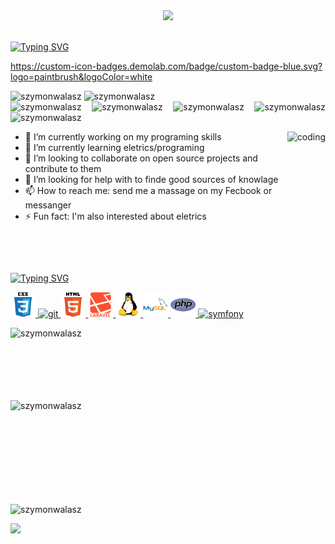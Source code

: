 <!--First photo for WoW!!! efect (I know it's actually make by wrong metchod)-->
<!--Work in progress-->

<!--Time to make this code better witch art-->

<div align="center"> <img src="https://media.tenor.com/UtSahOVYvDQAAAAC/banner-discord.gif"> </div>

<!--<div>  <img src="https://media.tenor.com/UtSahOVYvDQAAAAC/banner-discord.gif" > </div>
</center>
header-->
<br />

<!--first writing-->
 <a href="https://git.io/typing-svg"><img src="https://readme-typing-svg.demolab.com?font=Fira+Code&size=35&pause=1000&color=30F700&width=900&height=100&lines=~+Hello+there+make+yourself+comfortable" alt="Typing SVG" /></a>

<!--quest count-->
https://custom-icon-badges.demolab.com/badge/custom-badge-blue.svg?logo=paintbrush&logoColor=white

 <div align="justify">
 <a align="left"> <img src="https://custom-icon-badges.demolab.com/badge/custom-badge-blue.svg?logo=paintbrush&logoColor=white" alt="szymonwalasz" /> </a>
<a align="left"> <img src="https://komarev.com/ghpvc/?username=szymonwalasz&label=Profile%20views&color=29b40e&style=flat" alt="szymonwalasz" /> </a>
 <br />
<a align="left"> <img src="https://img.shields.io/badge/Fedora-294172?style=for-the-badge&logo=fedora&logoColor=white" alt="szymonwalasz" /> </a> 
<a align="left"> <img src="https://img.shields.io/badge/tor-%237E4798.svg?style=for-the-badge&logo=tor-project&logoColor=white" alt="szymonwalasz" /> </a>
<a align="left"> <img src="https://img.shields.io/badge/git-%23F05033.svg?style=for-the-badge&logo=git&logoColor=white" alt="szymonwalasz" /> </a>
<a align="left"> <img src="https://img.shields.io/badge/github-%23121011.svg?style=for-the-badge&logo=github&logoColor=white" alt="szymonwalasz" /> </a>
<a align="left"> <img src="https://img.shields.io/badge/Discord-%235865F2.svg?style=for-the-badge&logo=discord&logoColor=white" alt="szymonwalasz" /> </a> 
 </div>


<p align="left" <img src="https://github.com/ellerbrock/open-source-badges
" alt="szymonwalasz" /> </p>



<!--połączenie idzie z strony powinno iść z komputera-->
- 🔭 I’m currently working on my programing skills
  <img align="right" height="210" alt="coding" widht="150" src="https://media.tenor.com/5ry-200hErMAAAAd/hacker-hacker-man.gif">
- 🌱 I’m currently learning eletrics/programing
- 👯 I’m looking to collaborate on open source projects and contribute to them
- 🤔 I’m looking for help with to finde good sources of knowlage
- 📫 How to reach me: send me a massage on my Fecbook or messanger
- ⚡ Fun fact: I'm also interested about eletrics 

<br />



  

  



<!--Trophy-->
<!--
<p align="left"> <a href="https://github.com/ryo-ma/github-profile-trophy"><img src="https://github-profile-trophy.vercel.app/?username=szymonwalasz" alt="szymonwalasz" /></a> </p>
-->

<p align="left"> <a href="https://twitter.com/" target="blank"><img src="https://img.shields.io/twitter/follow/?logo=twitter&style=for-the-badge" alt="" /></a> </p>



<a href="https://git.io/typing-svg"><img src="https://readme-typing-svg.herokuapp.com?font=Fira+Code&pause=1000&color=00F733&width=435&lines=~+My+tech+stack" alt="Typing SVG" /></a>
<p align="left"> <a href="https://www.w3schools.com/css/" target="_blank" rel="noreferrer"> <img src="https://raw.githubusercontent.com/devicons/devicon/master/icons/css3/css3-original-wordmark.svg" alt="css3" width="40" height="40"/> </a> <a href="https://git-scm.com/" target="_blank" rel="noreferrer"> <img src="https://www.vectorlogo.zone/logos/git-scm/git-scm-icon.svg" alt="git" width="40" height="40"/> </a> <a href="https://www.w3.org/html/" target="_blank" rel="noreferrer"> <img src="https://raw.githubusercontent.com/devicons/devicon/master/icons/html5/html5-original-wordmark.svg" alt="html5" width="40" height="40"/> </a> <a href="https://laravel.com/" target="_blank" rel="noreferrer"> <img src="https://raw.githubusercontent.com/devicons/devicon/master/icons/laravel/laravel-plain-wordmark.svg" alt="laravel" width="40" height="40"/> </a> <a href="https://www.linux.org/" target="_blank" rel="noreferrer"> <img src="https://raw.githubusercontent.com/devicons/devicon/master/icons/linux/linux-original.svg" alt="linux" width="40" height="40"/> </a> <a href="https://www.mysql.com/" target="_blank" rel="noreferrer"> <img src="https://raw.githubusercontent.com/devicons/devicon/master/icons/mysql/mysql-original-wordmark.svg" alt="mysql" width="40" height="40"/> </a> <a href="https://www.php.net" target="_blank" rel="noreferrer"> <img src="https://raw.githubusercontent.com/devicons/devicon/master/icons/php/php-original.svg" alt="php" width="40" height="40"/> </a> <a href="https://symfony.com" target="_blank" rel="noreferrer"> <img src="https://symfony.com/logos/symfony_black_03.svg" alt="symfony" width="40" height="40"/> </a> </p>


<!--new stats-->

<p><img align="left" src="https://github-readme-stats.vercel.app/api/top-langs?username=szymonwalasz&show_icons=true&theme=merko&title_color=00ff11&text_color=00ff11&hide_border=true&locale=en&layout=compact" alt="szymonwalasz" /></p>




<br />
<br />
<br />
<br />
<br />
<br />

<p>&nbsp;<img align="left" src="https://github-readme-stats.vercel.app/api?username=szymonwalasz&show_icons=true&theme=merko&title_color=04ff00&text_color=00ff11&hide_border=true&locale=en" alt="szymonwalasz" /></p>
<br />
<br />
<br />
<br />
<br />
<br />
<br />
<p><img align="center" src="https://github-readme-streak-stats.herokuapp.com/?user=szymonwalasz&theme=dark" alt="szymonwalasz" /></p>



<!--
<!--Github trophy but better-->



![](https://github-profile-trophy.vercel.app/?username=SzymonWalasz&theme=matrix&no-frame=false&no-bg=true&margin-w=4)

<!-- Proudly created with GPRM ( https://gprm.itsvg.in ) -->



<!--Trophy-->
<!--
<p align="left"> <a href=""><img src="https://github-profile-trophy.vercel.app/?username=szymonwalasz" alt="szymonwalasz" /></a> </p>
-->

<!--Trophy-->
<!--
<p align="left"> <a href="https://github.com/ryo-ma/github-profile-trophy"><img src="https://github-profile-trophy.vercel.app/?username=szymonwalasz-ma&theme=matrix" alt="szymonwalasz" /></a> </p>
-->


